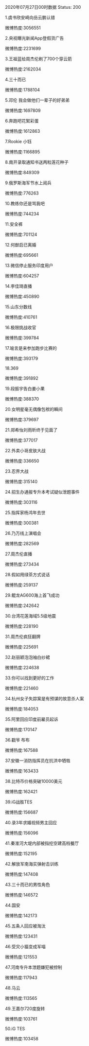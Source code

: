 2020年07月27日00时数据
Status: 200

1.虞书欣安崎向岳云鹏认错

微博热度:3056551

2.央视曝光新闻App登假货广告

微博热度:2231699

3.王祖蓝给周杰伦刷了700个穿云箭

微博热度:2162034

4.三十而已

微博热度:1788104

5.邓伦 我会做他们一辈子的好弟弟

微博热度:1697809

6.奔跑吧花絮彩蛋

微博热度:1612863

7.Rookie 小钰

微博热度:1166895

8.南开录取通知书送两粒莲花种子

微博热度:849309

9.俄罗斯海军节水上阅兵

微博热度:776263

10.教练你还是骂我吧

微博热度:744234

11.安全裤

微博热度:701124

12.何猷启已离婚

微博热度:695661

13.微信停止服务印度用户

微博热度:604257

14.李佳琦直播

微博热度:450890

15.山东分数线

微博热度:410761

16.极限挑战收官

微博热度:399784

17.喻言是来参加跑步比赛的

微博热度:393179

18.369

微博热度:391892

19.段振宇告白姜小果

微博热度:388370

20.女明星毫无偶像包袱的瞬间

微博热度:379697

21.郑希怡刘雨昕终于见面了

微博热度:377017

22.外卖小哥皮肤大战

微博热度:336650

23.忍界大战

微博热度:315140

24.招生办通报专升本考试疑似泄题事件

微博热度:303116

25.指挥家杨鸿年去世

微博热度:300381

26.乃万线上演唱会

微博热度:282569

27.周杰伦直播

微博热度:273434

28.假如用绿茶方式说话

微博热度:259137

29.鲲龙AG600海上首飞成功

微博热度:242642

30.台湾花莲海域5.5级地震

微博热度:228190

31.周杰伦疯狂翻牌

微博热度:225691

32.赵丽颖泡泡袖白纱裙

微博热度:224638

33.你可以找到更好的工作

微博热度:221460

34.杭州女子失踪案是有预谋的故意杀人案

微博热度:184053

35.阿里回应印度前雇员起诉

微博热度:170147

36.戳爷 布布

微博热度:167588

37.安徽一消防指挥员在抗洪中牺牲

微博热度:163433

38.比特币价格突破10000美元

微博热度:162421

39.iG战胜TES

微博热度:156687

40.录3年求婚视频男主回应

微博热度:156096

41.秦淮河大堤内部被指挖空建高档餐厅

微博热度:152195

42.解放军南海实弹射击训练

微博热度:147408

43.三十而已的男性角色

微博热度:146572

44.国安

微博热度:142173

45.五条人回应被淘汰

微博热度:123431

46.受灾小猫变成军喵

微博热度:121553

47.河南专升本泄题嫌犯被控制

微博热度:117943

48.马云

微博热度:113565

49.王嘉尔720度旋转

微博热度:103761

50.iG TES

微博热度:103458

